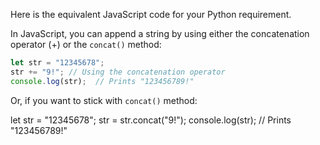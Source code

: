 Here is the equivalent JavaScript code for your Python requirement. 

In JavaScript, you can append a string by using either the concatenation operator (+) or the `concat()` method:

```javascript
let str = "12345678";
str += "9!"; // Using the concatenation operator
console.log(str);  // Prints "123456789!"
```
Or, if you want to stick with `concat()` method:

let str = "12345678";
str = str.concat("9!"); 
console.log(str);  // Prints "123456789!"

